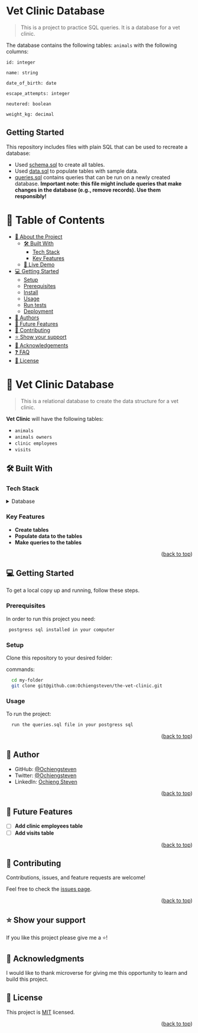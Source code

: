 # Vet Clinic Database

> This is a project to practice SQL queries. It is a database for a vet clinic.

The database contains the following tables:
`animals` with the following columns:
```
id: integer

name: string

date_of_birth: date

escape_attempts: integer

neutered: boolean

weight_kg: decimal
```

## Getting Started

This repository includes files with plain SQL that can be used to recreate a database:

- Used [schema.sql](./schema.sql) to create all tables.
- Used [data.sql](./data.sql) to populate tables with sample data.
- [queries.sql](./queries.sql) contains queries that can be run on a newly created database. **Important note: this file might include queries that make changes in the database (e.g., remove records). Use them responsibly!**

<a name="readme-top"></a>

<!--
HOW TO USE:
This is an example of how you may give instructions on setting up your project locally.

Modify this file to match your project and remove sections that don't apply.

REQUIRED SECTIONS:
- Table of Contents
- About the Project
  - Built With
  - Live Demo
- Getting Started
- Authors
- Future Features
- Contributing
- Show your support
- Acknowledgements
- License

After you're finished please remove all the comments and instructions!
-->


<!-- TABLE OF CONTENTS -->

# 📗 Table of Contents

- [📖 About the Project](#about-project)
  - [🛠 Built With](#built-with)
    - [Tech Stack](#tech-stack)
    - [Key Features](#key-features)
  - [🚀 Live Demo](#live-demo)
- [💻 Getting Started](#getting-started)
  - [Setup](#setup)
  - [Prerequisites](#prerequisites)
  - [Install](#install)
  - [Usage](#usage)
  - [Run tests](#run-tests)
  - [Deployment](#triangular_flag_on_post-deployment)
- [👥 Authors](#authors)
- [🔭 Future Features](#future-features)
- [🤝 Contributing](#contributing)
- [⭐️ Show your support](#support)
- [🙏 Acknowledgements](#acknowledgements)
- [❓ FAQ](#faq)
- [📝 License](#license)

<!-- PROJECT DESCRIPTION -->

# 📖 Vet Clinic Database <a name="about-project"></a>

> This is a relational database to create the data structure for a vet clinic.

**Vet Clinic** will have the following tables:
<!-- create a markdown list -->
- `animals`
- `animals owners`
- `clinic employees`
- `visits`


## 🛠 Built With <a name="built-with"></a>

### Tech Stack <a name="tech-stack"></a>


<details>
<summary>Database</summary>
  <ul>
    <li><a href="https://www.postgresql.org/">PostgreSQL</a></li>
  </ul>
</details>

<!-- Features -->

### Key Features <a name="key-features"></a>

- **Create tables**
- **Populate data to the tables**
- **Make queries to the tables**

<p align="right">(<a href="#readme-top">back to top</a>)</p>

<!-- GETTING STARTED -->

## 💻 Getting Started <a name="getting-started"></a>

To get a local copy up and running, follow these steps.

### Prerequisites

In order to run this project you need:

```sh
 postgress sql installed in your computer
```


### Setup

Clone this repository to your desired folder:


commands:

```sh
  cd my-folder
  git clone git@github.com:Ochiengsteven/the-vet-clinic.git
```


### Usage

To run the project:

```sh
  run the queries.sql file in your postgress sql
```



<p align="right">(<a href="#readme-top">back to top</a>)</p>

<!-- AUTHORS -->

## 👥 Author <a name="authors"></a>

- GitHub: [@Ochiengsteven](https://github.com/Ochiengsteven)
- Twitter: [@Ochiengsteven](https://twitter.com/legringo_madd)
- LinkedIn: [Ochieng Steven](https://www.linkedin.com/in/steven-ochieng-a43125179/)

<p align="right">(<a href="#readme-top">back to top</a>)</p>

<!-- FUTURE FEATURES -->

## 🔭 Future Features <a name="future-features"></a>

- [ ] **Add clinic employees table**
- [ ] **Add visits table**

<p align="right">(<a href="#readme-top">back to top</a>)</p>

<!-- CONTRIBUTING -->

## 🤝 Contributing <a name="contributing"></a>

Contributions, issues, and feature requests are welcome!

Feel free to check the [issues page](../../issues/).

<p align="right">(<a href="#readme-top">back to top</a>)</p>

<!-- SUPPORT -->

## ⭐️ Show your support <a name="support"></a>

If you like this project please give me a ⭐️!


<!-- ACKNOWLEDGEMENTS -->

## 🙏 Acknowledgments <a name="acknowledgements"></a>

I would like to thank microverse for giving me this opportunity to learn and build this project.

<!-- LICENSE -->

## 📝 License <a name="license"></a>

This project is [MIT](https://github.com/Ochiengsteven/the-vet-clinic/blob/create-animimals-table/LICENSE.md) licensed.

<p align="right">(<a href="#readme-top">back to top</a>)</p>